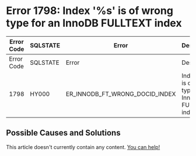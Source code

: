 
# Error 1798: Index '%s' is of wrong type for an InnoDB FULLTEXT index


| Error Code | SQLSTATE | Error | Description |
| --- | --- | --- | --- |
| Error Code | SQLSTATE | Error | Description |
| 1798 | HY000 | ER_INNODB_FT_WRONG_DOCID_INDEX | Index '%s' is of wrong type for an InnoDB FULLTEXT index |




## Possible Causes and Solutions


This article doesn't currently contain any content. [You can help!](/kb/en/writing-and-editing-knowledge-base-articles/)

